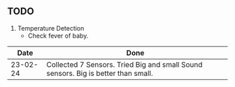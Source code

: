 ## TODO
1. Temperature Detection 
    * Check fever of baby.

|Date|Done|
|-|-|
|23-02-24| Collected 7 Sensors. Tried Big and small Sound sensors. Big is better than small.|